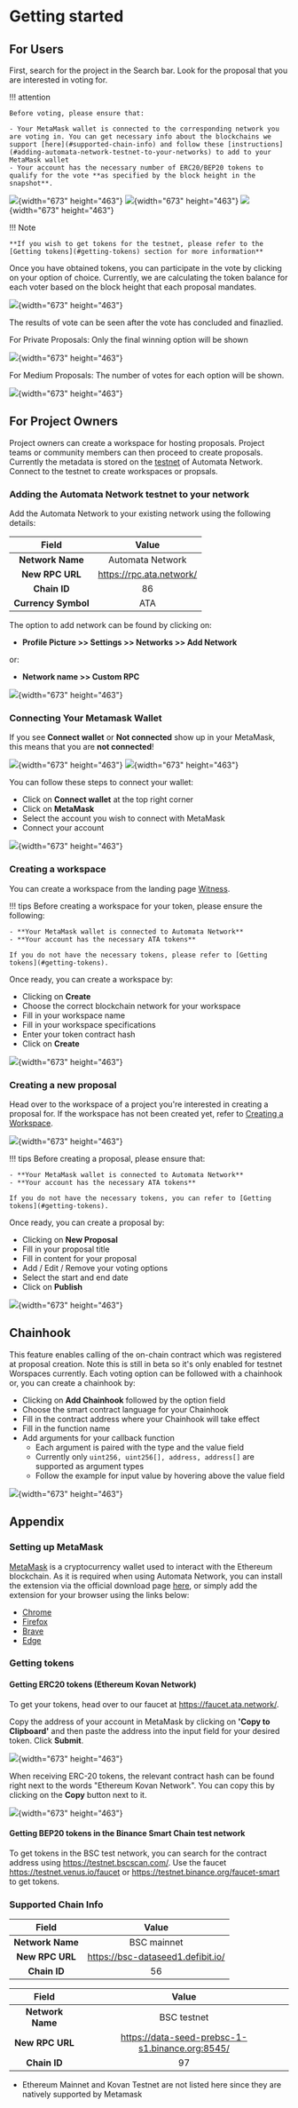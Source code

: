 # Getting started

<!-- ## Table of Contents

- [Getting started](#getting-started)
  - [For Users](#for-users)
  - [For Project Builders](#for-project-builders)
    - [Adding Automata Network testnet to your networks](#adding-automata-network-testnet-to-your-networks)
    - [Connecting Your Metamask Wallet](#connecting-your-metamask-wallet)
    - [Creating a workspace](#creating-a-workspace)
    - [Creating a new proposal](#creating-a-new-proposal)
  - [Chainhook](#chainhook)
  - [Appendix](#appendix)
    - [Setting up MetaMask](#setting-up-metamask)
    - [Getting tokens](#getting-tokens)
      - [Getting ERC20 tokens in Ethereum kovan network](#getting-erc20-tokens-in-ethereum-kovan-network)
      - [Getting BEP20 tokens in Binance Smart Chain test network](#getting-bep20-tokens-in-binance-smart-chain-test-network)
    - [Supported Chain Info](#supported-chain-info)

-->

## For Users

First, search for the project in the Search bar. Look for the proposal that you are interested in voting for.

!!! attention

    Before voting, please ensure that:

    - Your MetaMask wallet is connected to the corresponding network you are voting in. You can get necessary info about the blockchains we support [here](#supported-chain-info) and follow these [instructions](#adding-automata-network-testnet-to-your-networks) to add to your MetaMask wallet
    - Your account has the necessary number of ERC20/BEP20 tokens to qualify for the vote **as specified by the block height in the snapshot**.

![](../assets/choosenetwork.png){width="673" height="463"}
![](../assets/voteproposal_2.png){width="673" height="463"}
![](../assets/blocksnapshot.png){width="673" height="463"}


!!! Note

    **If you wish to get tokens for the testnet, please refer to the [Getting tokens](#getting-tokens) section for more information**

Once you have obtained tokens, you can participate in the vote by clicking on your option of choice. Currently, we are calculating the token balance for each voter based on the block height that each proposal mandates. 

![](../assets/voteproposal_2.png){width="673" height="463"}

The results of vote can be seen after the vote has concluded and finazlied. 

For Private Proposals: Only the final winning option will be shown

![](../assets/result_private.png){width="673" height="463"}

For Medium Proposals: The number of votes for each option will be shown. 

![](../assets/result_medium.png){width="673" height="463"}

## For Project Owners

Project owners can create a workspace for hosting proposals. Project teams or community members can then proceed to create proposals. Currently the metadata is stored on the [testnet](https://d.ata.network) of Automata Network. Connect to the testnet to create workspaces or propsals.

### Adding the Automata Network testnet to your network  

Add the Automata Network to your existing network using the following details:  

|        Field        |          Value           |
|:-------------------:|:------------------------:|
|  **Network Name**   |     Automata Network     |
|   **New RPC URL**   | https://rpc.ata.network/ |
|    **Chain ID**     |            86            |
| **Currency Symbol** |           ATA            |

The option to add network can be found by clicking on:  

* **Profile Picture >> Settings >> Networks >> Add Network**  

or:

* **Network name >> Custom RPC**  

![](../assets/addingautomata_m.gif){width="673" height="463"}

### Connecting Your Metamask Wallet

If you see **Connect wallet** or **Not connected** show up in your MetaMask, this means that you are **not connected**!

![](../assets/check1_2.png){width="673" height="463"}
![](../assets/check2_2.png){width="673" height="463"}

You can follow these steps to connect your wallet:  

- Click on **Connect wallet** at the top right corner
- Click on **MetaMask**
- Select the account you wish to connect with MetaMask
- Connect your account

![](../assets/connecting_m_2.gif){width="673" height="463"}

### Creating a workspace

You can create a workspace from the landing page [Witness](https://witness.ata.network/).  

!!! tips
    Before creating a workspace for your token, please ensure the following:

    - **Your MetaMask wallet is connected to Automata Network**
    - **Your account has the necessary ATA tokens**

    If you do not have the necessary tokens, please refer to [Getting tokens](#getting-tokens).

Once ready, you can create a workspace by:

- Clicking on **Create**
- Choose the correct blockchain network for your workspace
- Fill in your workspace name
- Fill in your workspace specifications
- Enter your token contract hash
- Click on **Create**

![](../assets/creatingworkspace_m_2.gif){width="673" height="463"}

### Creating a new proposal

Head over to the workspace of a project you're interested in creating a proposal for.  If the workspace has not been created yet, refer to [Creating a Workspace](#creating-a-workspace).

![](../assets/creatingproposal_2.png){width="673" height="463"}

!!! tips
    Before creating a proposal, please ensure that:

    - **Your MetaMask wallet is connected to Automata Network**
    - **Your account has the necessary ATA tokens**

    If you do not have the necessary tokens, you can refer to [Getting tokens](#getting-tokens).

Once ready, you can create a proposal by:

- Clicking on **New Proposal** 
- Fill in your proposal title
- Fill in content for your proposal
- Add / Edit / Remove your voting options
- Select the start and end date
- Click on **Publish**

![](../assets/creatingproposal_m_2.gif){width="673" height="463"}

## Chainhook

This feature enables calling of the on-chain contract which was registered at proposal creation. Note this is still in beta so it's only enabled for testnet Worspaces currently. Each voting option can be followed with a chainhook or, you can create a chainhook by:

- Clicking on **Add Chainhook** followed by the option field
- Choose the smart contract language for your Chainhook
- Fill in the contract address where your Chainhook will take effect
- Fill in the function name
- Add arguments for your callback function
  - Each argument is paired with the type and the value field
  - Currently only `uint256, uint256[], address, address[]` are supported as argument types
  - Follow the example for input value by hovering above the value field


![](../assets/addchainhook.gif){width="673" height="463"}

## Appendix

### Setting up MetaMask

[MetaMask](https://metamask.io/) is a cryptocurrency wallet used to interact with the Ethereum blockchain. As it is required when using Automata Network, you can install the extension via the official download page [here](https://metamask.io/download.html), or simply add the extension for your browser using the links below:

- [Chrome](https://chrome.google.com/webstore/detail/metamask/nkbihfbeogaeaoehlefnkodbefgpgknn?hl=en)
- [Firefox](https://addons.mozilla.org/en-US/firefox/addon/ether-metamask/)
- [Brave](https://chrome.google.com/webstore/detail/metamask/nkbihfbeogaeaoehlefnkodbefgpgknn?hl=en)
- [Edge](https://microsoftedge.microsoft.com/addons/detail/metamask/ejbalbakoplchlghecdalmeeeajnimhm?hl=en-US)

### Getting tokens
#### Getting ERC20 tokens (Ethereum Kovan Network) 
To get your tokens, head over to our faucet at <https://faucet.ata.network/>.

Copy the address of your account in MetaMask by clicking on **'Copy to Clipboard'** and then paste the address into the input field for your desired token. Click **Submit**.  

![](../assets/gettingtoken1_m.gif){width="673" height="463"}

When receiving ERC-20 tokens, the relevant contract hash can be found right next to the words "Ethereum Kovan Network". You can copy this by clicking on the **Copy** button next to it.  

![](../assets/gettingtoken2_m.gif){width="673" height="463"}

#### Getting BEP20 tokens in the Binance Smart Chain test network
To get tokens in the BSC test network, you can search for the contract address using <https://testnet.bscscan.com/>. Use the faucet <https://testnet.venus.io/faucet> or <https://testnet.binance.org/faucet-smart> to get tokens.

### Supported Chain Info

|        Field        |          Value           |
|:-------------------:|:------------------------:|
|  **Network Name**   |        BSC mainnet       |
|   **New RPC URL**   | https://bsc-dataseed1.defibit.io/ |
|    **Chain ID**     |            56            |

|        Field        |          Value           |
|:-------------------:|:------------------------:|
|  **Network Name**   |        BSC testnet       |
|   **New RPC URL**   | https://data-seed-prebsc-1-s1.binance.org:8545/ |
|    **Chain ID**     |            97            |

- Ethereum Mainnet and Kovan Testnet are not listed here since they are natively supported by Metamask
